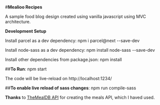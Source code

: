 #**Mealioo Recipes**

A sample food blog design created using vanilla javascript using MVC architecture. 


**Development Setup**

Install parcel as a dev dependency: npm i parcel@next --save-dev

Install node-sass as  a dev dependency: npm install node-sass --save-dev

Install other dependencies from package.json: npm install

##**To Run**:  npm start

The code will be live-reload on http://localhost:1234/

##**To enable live reload of sass changes**: npm run compile-sass

**Thanks** to [TheMealDB API](https://www.themealdb.com/api.php) for creating the meals API, which I haved used.


